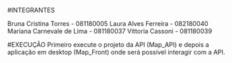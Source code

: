 #INTEGRANTES

Bruna Cristina Torres - 081180005
Laura Alves Ferreira - 082180040
Mariana Carnevale de Lima - 081180037
Vittoria Cassoni - 081180039

#EXECUÇÃO
Primeiro execute o projeto da API (Map_API) e depois a aplicação em desktop (Map_Front) onde será possível interagir com a API.
